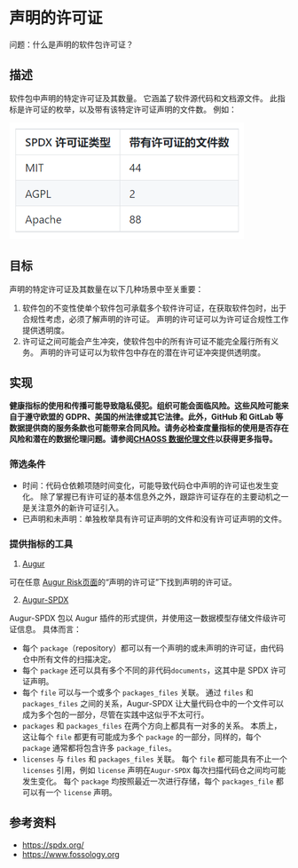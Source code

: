# 声明的许可证

问题：什么是声明的软件包许可证？

## 描述
软件包中声明的特定许可证及其数量。 它涵盖了软件源代码和文档源文件。 此指标是许可证的枚举，以及带有该特定许可证声明的文件数。 例如：

![License types with number of files](images/license-declared_number-of-files-license-type.png)


## 目标
声明的特定许可证及其数量在以下几种场景中至关重要：
1. 软件包的不变性使单个软件包可承载多个软件许可证，在获取软件包时，出于合规性考虑，必须了解声明的许可证。 声明的许可证可以为许可证合规性工作提供透明度。
2. 许可证之间可能会产生冲突，使软件包中的所有许可证不能完全履行所有义务。 声明的许可证可以为软件包中存在的潜在许可证冲突提供透明度。

## 实现

__健康指标的使用和传播可能导致隐私侵犯。组织可能会面临风险。这些风险可能来自于遵守欧盟的 GDPR、美国的州法律或其它法律。此外，GitHub 和 GitLab 等数据提供商的服务条款也可能带来合同风险。请务必检查度量指标的使用是否存在风险和潜在的数据伦理问题。请参阅[CHAOSS 数据伦理文件](https://github.com/chaoss/metrics/tree/main/resources)以获得更多指导。__

### 筛选条件
* 时间：代码仓依赖项随时间变化，可能导致代码仓中声明的许可证也发生变化。 除了掌握已有许可证的基本信息外之外，跟踪许可证存在的主要动机之一是关注意外的新许可证引入。
* 已声明和未声明：单独枚举具有许可证声明的文件和没有许可证声明的文件。

### 提供指标的工具

 1. [Augur](https://github.com/chaoss/augur)

 可在任意 [Augur Risk页面](http://augur.osshealth.io/repo/Zephyr-RTOS/zephyr/risk)的“声明的许可证”下找到声明的许可证。

 2. [Augur-SPDX](https://github.com/chaoss/augur-spdx)

Augur-SPDX 包以 Augur 插件的形式提供，并使用这一数据模型存储文件级许可证信息。 具体而言：
* 每个 `package`（repository）都可以有一个声明的或未声明的许可证，由代码仓中所有文件的扫描决定。
* 每个 `package` 还可以具有多个不同的非代码`documents`，这其中是 SPDX 许可证声明。
* 每个 `file` 可以与一个或多个 `packages_files` 关联。 通过 `files` 和 `packages_files` 之间的关系，Augur-SPDX 让大量代码仓中的一个文件可以成为多个包的一部分，尽管在实践中这似乎不太可行。
* `packages` 和 `packages_files` 在两个方向上都具有一对多的关系。 本质上，这让每个 `file` 都更有可能成为多个 `package` 的一部分，同样的，每个 `package` 通常都将包含许多 `package_files`。
* `licenses` 与 `files` 和 `packages_files` 关联。 每个 `file` 都可能具有不止一个 `licenses` 引用，例如 `license` 声明在`Augur-SPDX` 每次扫描代码仓之间均可能发生变化。 每个 `package` 均按照最近一次进行存储，每个 `packages_file` 都可以有一个 `license` 声明。

## 参考资料

* https://spdx.org/
* https://www.fossology.org
